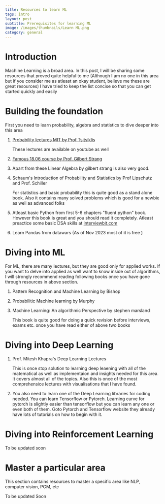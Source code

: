 ```yaml
---
title: Resources to learn ML
tags: intro
layout: post
subtitle: Prerequisites for learning ML
image: /images/thumbnails/Learn ML.png
category: general
---
```



# Introduction

Machine Learning is a broad area. 
In this post, I will be sharing some resources that proved quite helpful to me (Although I am no one in this area but if 
you consider me as atleast an okay student, believe me these are great resources)
I have tried to keep the list concise so that
you can get started quickly and easily

# Building the foundation

First you need to learn probability, algebra and statistics to
dive deeper into this area

1. [Probability lectures MIT by Prof Tsitsiklis](https://ocw.mit.edu/courses/6-041-probabilistic-systems-analysis-and-applied-probability-fall-2010/)
    
    These lectures are available on youtube as well
2. [Famous 18.06 course by Prof. Gilbert Strang](https://ocw.mit.edu/courses/18-06-linear-algebra-spring-2010/video_galleries/video-lectures/)
3. Apart from these Linear Algebra by gilbert strang is also very good.
4. Schaum's Introduction of Probability and Statistics by Prof Lipschutz and Prof. Schiller
    
    For statistics and basic probability this is quite good
    as a stand alone book. Also it contains many solved problems which is 
    good for a newbie as well as advanced folks

5. Atleast basic Python from first 5-6 chapters "fluent python" book. However this 
    book is great and you should read it completely. Atleast preactice some
    basic DSA skills at [interviewbit.com](https://www.interviewbit.com/courses/programming/)

6. Learn Pandas from datawars (As of Nov 2023 most of it is free )


# Diving into ML

For ML, there are many lectures, but they are good only for applied works.
If you want to delve into applied as well want to know inside out of algorithms,
I will strongly recommend reading following books once you have gone through
resources in above section.

1. Pattern Recognition and Machine Learning by Bishop
2. Probabilitic Machine learning by Murphy
3. Machine Learning: An algorithmic Perspective by stephen marsland

    This book is quite good for doing a quick revision before interviews, exams etc. once you have read 
    either of above two books

# Diving into Deep Learning

1. Prof. Mitesh Khapra's Deep Learning Lectures
    
    This is once stop solution to learning deep leaening with
    all of the matematical as well as implementaion and
    insights needed for this area. It covers almost all of the topics.
    Also this is once of the most comprehensice lectures with visualisations
    that I have found.

2. You also need to learn one of the Deep Learning libraries for
    coding needed. You can learn Tensorflow or Pytorch.
    Learning curve for pytorch is slightly easier than tensorflow but 
    you can learn any one or even both of them.
    Goto Pytorch and Tensorflow website they already have lots of tutorials
    on how to begin with it.

# Diving into Reinforcement Learning

To be updated soon

# Master a particular area

This section contains resources to master a specific area
like NLP, computer vision, PGM, etc

To be updated Soon
